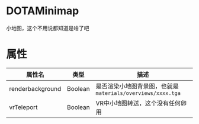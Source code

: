 # DOTAMinimap
小地图，这个不用说都知道是啥了吧
# 属性
属性名|类型|描述
--|--|--
renderbackground|Boolean|是否渲染小地图背景图，也就是`materials/overviews/xxxx.tga`
vrTeleport|Boolean|VR中小地图转送，这个没有任何卵用